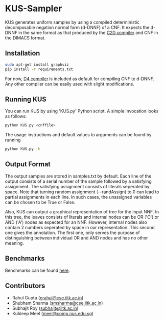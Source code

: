 # KUS-Sampler
KUS generates uniform samples by using a compiled deterministic decomposable negation normal form (d-DNNF) of a CNF. It expects the d-DNNF in the same format as that produced by the [C2D compiler](http://reasoning.cs.ucla.edu/c2d/) and CNF in the DIMACS format.

## Installation
```bash
sudo apt-get install graphviz
pip install -r requirements.txt
```
For now, [D4 compiler](http://www.cril.univ-artois.fr/KC/d4.html) is included as default for compiling CNF to d-DNNF. Any other compiler can be easily used with slight modifications.

## Running KUS
You can run KUS by using 'KUS.py' Python script. A simple invocation looks as follows:
```bash
python KUS.py <cnffile>
```
The usage instructions and default values to arguments can be found by running
```bash
python KUS.py -h
```

## Output Format
The output samples are stored in samples.txt by default. Each line of the output consists of a serial number of the sample followed by a satisfying assignment. The satisfying assignment consists of literals seperated by space. Note that turning random assignment (--randAssign) to 0 can lead to partial assignments in each line. In such cases, the unassigned variables can be chosen to be True or False.

Also, KUS can output a graphical representation of tree for the input NNF. In this tree, the leaves consists of literals and internal nodes can be OR ('O') or AND ('A') nodes as expected for an NNF. However, internal nodes also contain 2 numbers seperated by space in our representation. This second one gives the annotation. The first one, only serves the purpose of distinguishing between individual OR and AND nodes and has no other meaning.

## Benchmarks
Benchmarks can be found [here](https://drive.google.com/file/d/1zWg9MiDx2_uF8xGWbAm9RQ1duOgWe--5/view?usp=sharing).
## Contributors
  * Rahul Gupta (grahul@cse.iitk.ac.in)
  * Shubham Sharma (smsharma@cse.iitk.ac.in)
  * Subhajit Roy (subhajit@iitk.ac.in)
  * Kuldeep Meel (meel@comp.nus.edu.sg)


<!-- If you use our tool, please cite us using the following bibtex:
```
@inproceedings{SGRM18,
	author={Sharma, Shubham and  Gupta, Rahul and  Roy, Subhajit and Meel, Kuldeep S.},
	title={Knowledge Compilation meets Uniform Sampling},
	year={2018},
	booktitle={Proceedings at International Conference on Logic for Programming, Artificial Intelligence and Reasoning},
	month={09},
	abstract={Uniform sampling has drawn diverse applications in programming languages and software engineering, like in constrained-random verification (CRV), constrained-fuzzing and bug synthesis. The effectiveness of these applications depend on the uniformity of test stimuli generated from a given set of constraints. Despite significant progress over the past few years, the performance of the state of the art techniques still falls short of those of heuristic methods employed in the industry which sacrifice either uniformity or scalability when generating stimuli. In this paper, we propose a new approach to the uniform generation that builds on recent progress in knowledge compilation. The primary contribution of this paper is marrying knowledge compilation with uniform sampling: our algorithm, KUS, employs the state-of-the-art knowledge compilers to first compile constraints into d-DNNF form, and then, generates samples by making two passes over the compiled representation. },
}

``` -->